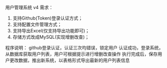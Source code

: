 用户管理系统 v4
需求：
1. 支持Github(Token)登录认证方式；
2. 支持配置文件管理方式；
3. 支持导出Excel(仅支持导出功能即可)；
4. 存储方式改成MySQL(实现增删改查)；

程序说明：
github登录认证，认证三次均错误，锁定用户
认证成功，登录系统，从数据库获取用户列表，用户可根据提示进行增删改查操作
执行完成后，保存用户更改数据，推出新系统，以表格形式导出最新的用户列表信息
